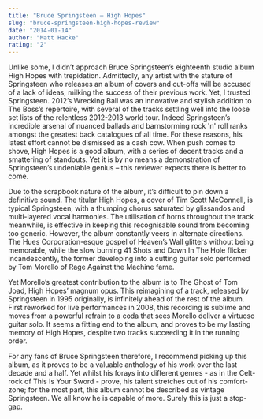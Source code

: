 ```yaml
---
title: "Bruce Springsteen – High Hopes"
slug: "bruce-springsteen-high-hopes-review"
date: "2014-01-14"
author: "Matt Hacke"
rating: "2"
---
```


Unlike some, I didn’t approach Bruce Springsteen’s eighteenth studio album High Hopes with trepidation. Admittedly, any artist with the stature of Springsteen who releases an album of covers and cut-offs will be accused of a lack of ideas, milking the success of their previous work. Yet, I trusted Springsteen. 2012’s Wrecking Ball was an innovative and stylish addition to The Boss’s repertoire, with several of the tracks settling well into the loose set lists of the relentless 2012-2013 world tour. Indeed Springsteen’s incredible arsenal of nuanced ballads and barnstorming rock 'n' roll ranks amongst the greatest back catalogues of all time. For these reasons, his latest effort cannot be dismissed as a cash cow. When push comes to shove, High Hopes is a good album, with a series of decent tracks and a smattering of standouts. Yet it is by no means a demonstration of Springsteen’s undeniable genius – this reviewer expects there is better to come.

Due to the scrapbook nature of the album, it’s difficult to pin down a definitive sound. The titular High Hopes, a cover of Tim Scott McConnell, is typical Springsteen, with a thumping chorus saturated by glissandos and multi-layered vocal harmonies. The utilisation of horns throughout the track meanwhile, is effective in keeping this recognisable sound from becoming too generic. However, the album constantly veers in alternate directions. The Hues Corporation-esque gospel of Heaven’s Wall glitters without being memorable, while the slow burning 41 Shots and Down In The Hole flicker incandescently, the former developing into a cutting guitar solo performed by Tom Morello of Rage Against the Machine fame.

Yet Morello’s greatest contribution to the album is to The Ghost of Tom Joad, High Hopes’ magnum opus. This reimagining of a track, released by Springsteen in 1995 originally, is infinitely ahead of the rest of the album. First reworked for live performances in 2008, this recording is sublime and moves from a powerful refrain to a coda that sees Morello deliver a virtuoso guitar solo. It seems a fitting end to the album, and proves to be my lasting memory of High Hopes, despite two tracks succeeding it in the running order.

For any fans of Bruce Springsteen therefore, I recommend picking up this album, as it proves to be a valuable anthology of his work over the last decade and a half. Yet whilst his forays into different genres - as in the Celt-rock of This Is Your Sword - prove, his talent stretches out of his comfort-zone; for the most part, this album cannot be described as vintage Springsteen. We all know he is capable of more. Surely this is just a stop-gap.
